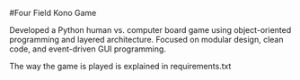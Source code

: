 #Four Field Kono Game

Developed a Python human vs. computer board game using object-oriented programming and layered architecture. Focused on modular design, clean code, and event-driven GUI programming. 



The way the game is played is explained in requirements.txt
